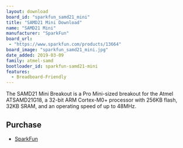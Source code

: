 ```yaml
---
layout: download
board_id: "sparkfun_samd21_mini"
title: "SAMD21 Mini Download"
name: "SAMD21 Mini"
manufacturer: "SparkFun"
board_url:
 - "https://www.sparkfun.com/products/13664"
board_image: "sparkfun_samd21_mini.jpg"
date_added: 2019-03-09
family: atmel-samd
bootloader_id: sparkfun-samd21-mini
features:
  - Breadboard-Friendly
---
```


The SAMD21 Mini Breakout is a Pro Mini-sized breakout for the Atmel ATSAMD21G18, a 32-bit ARM Cortex-M0+ processor with 256KB flash, 32KB SRAM, and an operating speed of up to 48MHz.

## Purchase
* [SparkFun](https://www.sparkfun.com/products/13664)
